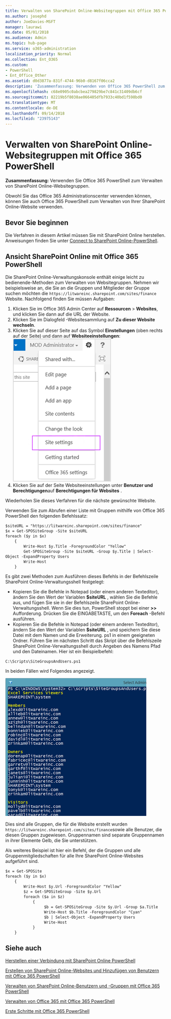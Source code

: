 ```yaml
---
title: Verwalten von SharePoint Online-Websitegruppen mit Office 365 PowerShell
ms.author: josephd
author: JoeDavies-MSFT
manager: laurawi
ms.date: 05/01/2018
ms.audience: Admin
ms.topic: hub-page
ms.service: o365-administration
localization_priority: Normal
ms.collection: Ent_O365
ms.custom:
- PowerShell
- Ent_Office_Other
ms.assetid: d0d3877a-831f-4744-96b0-d8167f06cca2
description: 'Zusammenfassung: Verwenden von Office 365 PowerShell zum Verwalten von SharePoint Online-Websitegruppen.'
ms.openlocfilehash: c68e0905c0abcbea279829be7c841c31409db6cf
ms.sourcegitcommit: 82219b5f8038ae066405dfb7933c40bd1f598bd0
ms.translationtype: MT
ms.contentlocale: de-DE
ms.lasthandoff: 09/14/2018
ms.locfileid: "23975143"
---
```

# <a name="manage-sharepoint-online-site-groups-with-office-365-powershell"></a>Verwalten von SharePoint Online-Websitegruppen mit Office 365 PowerShell

 **Zusammenfassung:** Verwenden Sie Office 365 PowerShell zum Verwalten von SharePoint Online-Websitegruppen.
  
Obwohl Sie das Office 365 Administrationscenter verwenden können, können Sie auch Office 365 PowerShell zum Verwalten von Ihrer SharePoint Online-Website verwenden.

## <a name="before-you-begin"></a>Bevor Sie beginnen

Die Verfahren in diesem Artikel müssen Sie mit SharePoint Online herstellen. Anweisungen finden Sie unter [Connect to SharePoint Online-PowerShell](https://docs.microsoft.com/en-us/powershell/sharepoint/sharepoint-online/connect-sharepoint-online?view=sharepoint-ps).

## <a name="view-sharepoint-online-with-office-365-powershell"></a>Ansicht SharePoint Online mit Office 365 PowerShell

Die SharePoint Online-Verwaltungskonsole enthält einige leicht zu bedienende-Methoden zum Verwalten von Websitegruppen. Nehmen wir beispielsweise an, die Sie an die Gruppen und Mitglieder der Gruppe suchen möchten die `https://litwareinc.sharepoint.com/sites/finance` Website. Nachfolgend finden Sie müssen Aufgaben:

1. Klicken Sie im Office 365 Admin Center auf **Ressourcen** > **Websites**, und klicken Sie dann auf die URL der Website.
2. Klicken Sie im Dialogfeld -Websitesammlung auf **Zu dieser Website wechseln**.
3. Klicken Sie auf dieser Seite auf das Symbol **Einstellungen** (oben rechts auf der Seite) und dann auf **Websiteeinstellungen**:<br/>
![SharePoint Online-websiteeinstellungen](media/spo-site-settings.png)<br/>
4. Klicken Sie auf der Seite Websiteeinstellungen unter **Benutzer und Berechtigungen**auf **Berechtigungen für Websites** .

Wiederholen Sie dieses Verfahren für die nächste gewünschte Website.

Verwenden Sie zum Abrufen einer Liste mit Gruppen mithilfe von Office 365 PowerShell den folgenden Befehlssatz:

```
$siteURL = "https://litwareinc.sharepoint.com/sites/finance"
$x = Get-SPOSiteGroup -Site $siteURL
foreach ($y in $x)
    {
        Write-Host $y.Title -ForegroundColor "Yellow"
        Get-SPOSiteGroup -Site $siteURL -Group $y.Title | Select-Object -ExpandProperty Users
        Write-Host
    }
```

Es gibt zwei Methoden zum Ausführen dieses Befehls in der Befehlszeile SharePoint Online-Verwaltungsshell festgelegt:

- Kopieren Sie die Befehle in Notepad (oder einem anderen Texteditor), ändern Sie den Wert der Variablen **$siteURL** , wählen Sie die Befehle aus, und fügen Sie sie in der Befehlszeile SharePoint Online-Verwaltungsshell. Wenn Sie dies tun, PowerShell stoppt bei einer **>>** Aufforderung. Drücken Sie die EINGABETASTE, um den **Foreach** -Befehl ausführen.<br/>
- Kopieren Sie die Befehle in Notepad (oder einem anderen Texteditor), ändern Sie den Wert der Variablen **$siteURL** , und speichern Sie diese Datei mit dem Namen und die Erweiterung. ps1 in einem geeigneten Ordner. Führen Sie im nächsten Schritt das Skript über die Befehlszeile SharePoint Online-Verwaltungsshell durch Angeben des Namens Pfad und den Dateinamen. Hier ist ein Beispielbefehl:

```
C:\Scripts\SiteGroupsAndUsers.ps1
```

In beiden Fällen wird Folgendes angezeigt.

![SharePoint Online-Websitegruppen](media/SPO-site-groups.png)

Dies sind alle Gruppen, die für die Website erstellt wurden `https://litwareinc.sharepoint.com/sites/finance`sowie alle Benutzer, die diesen Gruppen zugewiesen. Gruppennamen sind separate Gruppennamen in ihrer Elemente Gelb, die Sie unterstützen.

Als weiteres Beispiel ist hier ein Befehl, der die Gruppen und alle Gruppenmitgliedschaften für alle Ihre SharePoint Online-Websites aufgeführt sind.

```
$x = Get-SPOSite
foreach ($y in $x)
    {
        Write-Host $y.Url -ForegroundColor "Yellow"
        $z = Get-SPOSiteGroup -Site $y.Url
        foreach ($a in $z)
            {
                 $b = Get-SPOSiteGroup -Site $y.Url -Group $a.Title 
                 Write-Host $b.Title -ForegroundColor "Cyan"
                 $b | Select-Object -ExpandProperty Users
                 Write-Host
            }
    }
```
    
## <a name="see-also"></a>Siehe auch

[Herstellen einer Verbindung mit SharePoint Online PowerShell](https://docs.microsoft.com/powershell/sharepoint/sharepoint-online/connect-sharepoint-online?view=sharepoint-ps)

[Erstellen von SharePoint Online-Websites und Hinzufügen von Benutzern mit Office 365 PowerShell](create-sharepoint-sites-and-add-users-with-powershell.md)

[Verwalten von SharePoint Online-Benutzern und -Gruppen mit Office 365 PowerShell](manage-sharepoint-users-and-groups-with-powershell.md)

[Verwalten von Office 365 mit Office 365 PowerShell](manage-office-365-with-office-365-powershell.md)
  
[Erste Schritte mit Office 365 PowerShell](getting-started-with-office-365-powershell.md)

